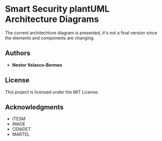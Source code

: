 # Smart Security plantUML Architecture Diagrams

The current architechture diagram is presented, it's not a final version since the elements and components are changing. 

## Authors

* **Nestor Velasco-Bermeo** 

## License

This project is licensed under the MIT License.

## Acknowledgments

* ITESM
* INAOE
* CENIDET
* MARTEL

